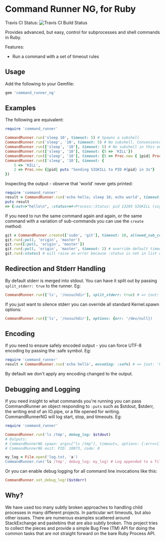 Command Runner NG, for Ruby
==============================================
Travis CI Status: ![Travis CI Build Status](https://travis-ci.org/kamstrup/command_runner_ng.svg?branch=master)

Provides advanced, but easy, control for subprocesses and shell commands in Ruby.

Features:

 * Run a command with a set of timeout rules

Usage
-----
Add the following to your Gemfile:
```rb
gem 'command_runner_ng'
```


Examples
--------
The following are equivalent:

```rb
require 'command_runner'

CommandRunner.run('sleep 10', timeout: 5) # Spawns a subshell
CommandRunner.run('sleep', '10', timeout: 5) # No subshell. Convenience API to avoid array boxing like next line:
CommandRunner.run(['sleep', '10'], timeout: 5) # No subshell in this one and the rest
CommandRunner.run(['sleep', '10'], timeout: {5 => 'KILL'})
CommandRunner.run(['sleep', '10'], timeout: {5 => Proc.new { |pid| Process.kill('KILL', pid)}})
CommandRunner.run(['sleep', '10'], timeout: {
    5 => 'KILL',
    2 => Proc.new {|pid| puts "Sending SIGKILL to PID #{pid} in 3s"}
})
```

Inspecting the output - observe that 'world' never gets printed:
```rb
require 'command_runner'
result = CommandRunner.run('echo hello; sleep 10; echo world', timeout: 3)
puts result
=> {:out=>"hello\n", :status=>#<Process::Status: pid 13205 SIGKILL (signal 9)>}
```

If you need to run the same command again and again, or the same command with a variation of sub-commands
you can use the ```create``` method:
```rb
git = CommandRunner.create(['sudo', 'git'], timeout: 10, allowed_sub_commands: [:commit, :pull, :push])
git.run(:pull, 'origin', 'master')
git.run([:pull, 'origin', 'master'])
git.run(:pull, 'origin', 'master', timeout: 2) # override default timeout of 10
git.run(:status) # will raise an error because :status is not in list of allowed commands 
```

Redirection and Stderr Handling
-----------
By default stderr is merged into stdout. You can have it split out by passing `split_stderr: true`
to the runner. Eg:
```rb
CommandRunner.run(['ls', '/nosuchdir'], split_stderr: true) # => {out: '', err: 'ls: No such file or directory' ... }
```

If you just want to silence stderr you can override all standard Kernel.spawn options:
```rb
CommandRunner.run(['ls', '/nosuchdir'], options: {err: '/dev/null})
```

Encoding
-----------
If you need to ensure safely encoded output - you can force UTF-8 encoding by passing the :safe symbol. Eg:
```rb
require 'command_runner'
result = CommandRunner.run('echo hellò', encoding: :safe) # => {out: 'hellò\n'}
```

By default we don't apply any encoding changed to the output.

Debugging and Logging
---------
If you need insight to what commands you're running you can pass CommandRunner an object responding to ```:puts```
such as $stdout, $stderr, the writing end of an IO.pipe, or a file opened for writing. CommandRunnerNG will
log start, stop, and timeouts. Eg:

```rb
require 'command_runner'

CommandRunner.run('ls /tmp', debug_log: $stdout)
# Outputs:
# CommandRunnerNG spawn: args=["ls /tmp"], timeout=, options: {:err=>[:child, :out]}, PID: 10973
# CommandRunnerNG exit: PID: 10973, code: 0

my_log = File.open('log.txt, 'a')
CommandRunner.run('ls /tmp', debug_log: my_log) # Log appended to a file
```

Or you can enable debug logging for all command line invocations like this:
```rb
CommandRunner.set_debug_log!($stderr)
```


Why?
----
We have used too many subtly broken approaches to handling child processes in many different projects. In particular
wrt timeouts, but also other issues.
There are numerous examples scattered around StackExchange and pastebins that are also subtly broken. This
project tries to collect the pieces and provide a simple Bug Free (TM) API for doing the common tasks that are
not straight forward on the bare Ruby Process API.
